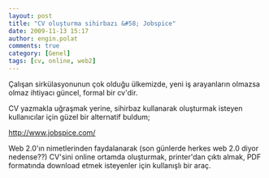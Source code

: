 ```yaml
---
layout: post
title: "CV oluşturma sihirbazı &#58; Jobspice"
date: 2009-11-13 15:17
author: engin.polat
comments: true
category: [Genel]
tags: [cv, online, web2]
---
```

Çalışan sirkülasyonunun çok olduğu ülkemizde, yeni iş arayanların olmazsa olmaz ihtiyacı güncel, formal bir cv'dir.

CV yazmakla uğraşmak yerine, sihirbaz kullanarak oluşturmak isteyen kullanıcılar için güzel bir alternatif buldum;

<a title="JobSpice" href="http://www.jobspice.com/" target="_blank">http://www.jobspice.com/</a>

Web 2.0'ın nimetlerinden faydalanarak (son günlerde herkes web 2.0 diyor nedense??) CV'sini online ortamda oluşturmak, printer'dan çıktı almak, PDF formatında download etmek isteyenler için kullanışlı bir araç.

